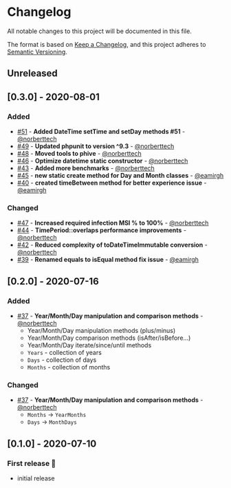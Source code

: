 # Changelog

All notable changes to this project will be documented in this file.

The format is based on [Keep a Changelog](https://keepachangelog.com/en/1.0.0/),
and this project adheres to [Semantic Versioning](https://semver.org/spec/v2.0.0.html).

## Unreleased

## [0.3.0] - 2020-08-01
### Added
- [#51](https://github.com/aeon-php/calendar/pull/51) - **Added DateTime setTime and setDay methods #51** - [@norberttech](https://github.com/norberttech)
- [#49](https://github.com/aeon-php/calendar/pull/49) - **Updated phpunit to version ^9.3** - [@norberttech](https://github.com/norberttech)
- [#48](https://github.com/aeon-php/calendar/pull/48) - **Moved tools to phive**  - [@norberttech](https://github.com/norberttech)
- [#46](https://github.com/aeon-php/calendar/pull/46) - **Optimize datetime static constructor**  - [@norberttech](https://github.com/norberttech)
- [#43](https://github.com/aeon-php/calendar/pull/43) - **Added more benchmarks** - [@norberttech](https://github.com/norberttech)
- [#45](https://github.com/aeon-php/calendar/pull/45) - **new static create  method for Day and Month classes** - [@eamirgh](https://github.com/eamirgh)
- [#40](https://github.com/aeon-php/calendar/pull/40) - **created timeBetween method for better experience issue** - [@eamirgh](https://github.com/eamirgh)

### Changed
- [#47](https://github.com/aeon-php/calendar/pull/47) - **Increased required infection MSI % to 100%** - [@norberttech](https://github.com/norberttech)
- [#44](https://github.com/aeon-php/calendar/pull/44) - **TimePeriod::overlaps performance improvements** - [@norberttech](https://github.com/norberttech)
- [#42](https://github.com/aeon-php/calendar/pull/42) - **Reduced complexity of toDateTimeImmutable conversion** - [@norberttech](https://github.com/norberttech)
- [#39](https://github.com/aeon-php/calendar/pull/39) - **Renamed equals to isEqual method fix issue** - [@eamirgh](https://github.com/eamirgh)

## [0.2.0] - 2020-07-16
### Added

- [#37](https://github.com/aeon-php/calendar/pull/37) - **Year/Month/Day manipulation and comparison methods** - [@norberttech](https://github.com/norberttech)
  - Year/Month/Day manipulation methods (plus/minus)
  - Year/Month/Day comparison methods (isAfter/isBefore...) 
   - Year/Month/Day iterate/since/until methods
  - `Years` - collection of years
  - `Days` - collection of days
  - `Months` - collection of months 
  
  
### Changed
- [#37](https://github.com/aeon-php/calendar/pull/37) - **Year/Month/Day manipulation and comparison methods** - [@norberttech](https://github.com/norberttech)
  - `Months` -> `YearMonths` 
  - `Days` -> `MonthDays` 
  
## [0.1.0] - 2020-07-10
### First release :tada:
- initial release
